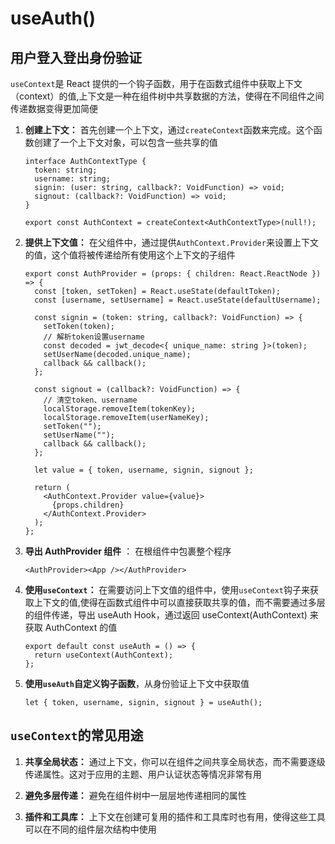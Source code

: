 # useAuth()

## 用户登入登出身份验证

`useContext`是 React 提供的一个钩子函数，用于在函数式组件中获取上下文（context）的值,上下文是一种在组件树中共享数据的方法，使得在不同组件之间传递数据变得更加简便

1. **创建上下文：** 首先创建一个上下文，通过`createContext`函数来完成。这个函数创建了一个上下文对象，可以包含一些共享的值

   ```tsx
   interface AuthContextType {
     token: string;
     username: string;
     signin: (user: string, callback?: VoidFunction) => void;
     signout: (callback?: VoidFunction) => void;
   }

   export const AuthContext = createContext<AuthContextType>(null!);
   ```

2. **提供上下文值：** 在父组件中，通过提供`AuthContext.Provider`来设置上下文的值，这个值将被传递给所有使用这个上下文的子组件

   ```tsx
   export const AuthProvider = (props: { children: React.ReactNode }) => {
     const [token, setToken] = React.useState(defaultToken);
     const [username, setUsername] = React.useState(defaultUsername);

     const signin = (token: string, callback?: VoidFunction) => {
       setToken(token);
       // 解析token设置username
       const decoded = jwt_decode<{ unique_name: string }>(token);
       setUserName(decoded.unique_name);
       callback && callback();
     };

     const signout = (callback?: VoidFunction) => {
       // 清空token、username
       localStorage.removeItem(tokenKey);
       localStorage.removeItem(userNameKey);
       setToken("");
       setUserName("");
       callback && callback();
     };

     let value = { token, username, signin, signout };

     return (
       <AuthContext.Provider value={value}>
         {props.children}
       </AuthContext.Provider>
     );
   };
   ```

3. **导出 AuthProvider 组件** ： 在根组件中包裹整个程序

   ```tsx
   <AuthProvider><App /></AuthProvider>
   ```

4. **使用`useContext`：** 在需要访问上下文值的组件中，使用`useContext`钩子来获取上下文的值,使得在函数式组件中可以直接获取共享的值，而不需要通过多层的组件传递，导出 useAuth Hook，通过返回 useContext(AuthContext) 来获取 AuthContext 的值

   ```tsx
   export default const useAuth = () => {
     return useContext(AuthContext); 
   };
   ```

5. **使用`useAuth`自定义钩子函数**，从身份验证上下文中获取值

   ```tsx
   let { token, username, signin, signout } = useAuth();
   ```

## `useContext`的常见用途

1. **共享全局状态：** 通过上下文，你可以在组件之间共享全局状态，而不需要逐级传递属性。这对于应用的主题、用户认证状态等情况非常有用

2. **避免多层传递：** 避免在组件树中一层层地传递相同的属性

3. **插件和工具库：** 上下文在创建可复用的插件和工具库时也有用，使得这些工具可以在不同的组件层次结构中使用
